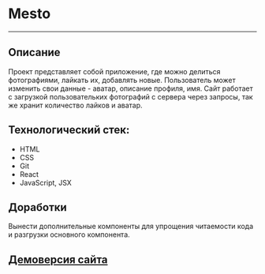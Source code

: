 # Mesto
--------
## Описание
Проект представляет собой приложение, где можно делиться фотографиями, лайкать их, добавлять новые. Пользователь может изменить свои данные - аватар, описание профиля, имя. Сайт работает с загрузкой пользовательких фотографий с сервера через запросы, так же хранит количество лайков и аватар.
## Технологический стек:
* HTML
* CSS
* Git
* React
* JavaScript, JSX
## Доработки
Вынести дополнительные компоненты для упрощения читаемости кода и разгрузки основного компонента.

 ## [Демоверсия сайта](https://anastasiyaesakova.github.io/mesto-react/index.html)
